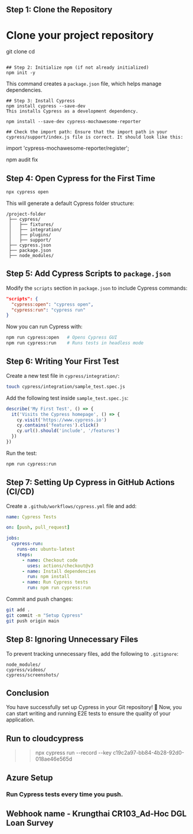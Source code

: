## Step 1: Clone the Repository
# Clone your project repository
git clone <your-repository-url>
cd <your-project-folder>
```

## Step 2: Initialize npm (if not already initialized)
npm init -y
```
This command creates a `package.json` file, which helps manage dependencies.

```
## Step 3: Install Cypress
npm install cypress --save-dev
This installs Cypress as a development dependency.

npm install --save-dev cypress-mochawesome-reporter

## Check the import path: Ensure that the import path in your cypress/support/index.js file is correct. It should look like this:
```
import 'cypress-mochawesome-reporter/register';


npm audit fix

## Step 4: Open Cypress for the First Time
```sh
npx cypress open
```
This will generate a default Cypress folder structure:
```
/project-folder
 ├── cypress/
 │   ├── fixtures/
 │   ├── integration/
 │   ├── plugins/
 │   ├── support/
 ├── cypress.json
 ├── package.json
 ├── node_modules/
```

## Step 5: Add Cypress Scripts to `package.json`
Modify the `scripts` section in `package.json` to include Cypress commands:
```json
"scripts": {
  "cypress:open": "cypress open",
  "cypress:run": "cypress run"
}
```
Now you can run Cypress with:
```sh
npm run cypress:open   # Opens Cypress GUI
npm run cypress:run    # Runs tests in headless mode
```

## Step 6: Writing Your First Test
Create a new test file in `cypress/integration/`:
```sh
touch cypress/integration/sample_test.spec.js
```
Add the following test inside `sample_test.spec.js`:
```js
describe('My First Test', () => {
  it('Visits the Cypress homepage', () => {
    cy.visit('https://www.cypress.io')
    cy.contains('features').click()
    cy.url().should('include', '/features')
  })
})
```
Run the test:
```sh
npm run cypress:run
```

## Step 7: Setting Up Cypress in GitHub Actions (CI/CD)
Create a `.github/workflows/cypress.yml` file and add:
```yaml
name: Cypress Tests

on: [push, pull_request]

jobs:
  cypress-run:
    runs-on: ubuntu-latest
    steps:
      - name: Checkout code
        uses: actions/checkout@v3
      - name: Install dependencies
        run: npm install
      - name: Run Cypress tests
        run: npm run cypress:run
```
Commit and push changes:
```sh
git add .
git commit -m "Setup Cypress"
git push origin main
```

## Step 8: Ignoring Unnecessary Files
To prevent tracking unnecessary files, add the following to `.gitignore`:
```
node_modules/
cypress/videos/
cypress/screenshots/
```

## Conclusion
You have successfully set up Cypress in your Git repository! 🎉
Now, you can start writing and running E2E tests to ensure the quality of your application.

## Run to cloudcypress
>> npx cypress run --record --key c19c2a97-bb84-4b28-92d0-018ae46e565d
## Azure Setup
### Run Cypress tests every time you push.
## Webhook name - Krungthai CR103_Ad-Hoc DGL Loan Survey